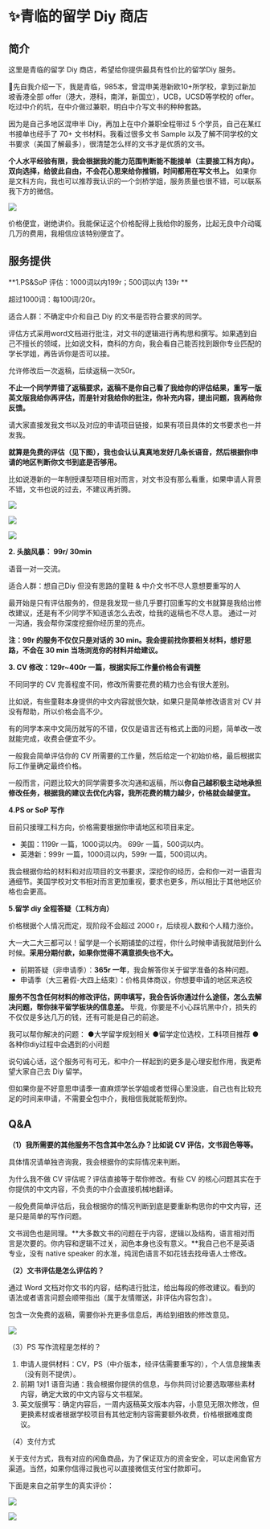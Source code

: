 # ✨青临的留学 Diy 商店

## 简介
这里是青临的留学 Diy 商店，希望给你提供最具有性价比的留学Diy 服务。

🎈先自我介绍一下，我是青临，985本，曾混申美港新欧10+所学校，拿到过新加坡香港全部 offer（港大，港科，南洋，新国立），UCB，UCSD等学校的 offer。吃过中介的坑，在中介做过兼职，明白中介写文书的种种套路。 

因为是自己多地区混申半 Diy，再加上在中介兼职全程带过 5 个学员，自己在某红书接单也经手了 70+ 文书材料。我看过很多文书 Sample 以及了解不同学校的文书要求（美国了解最多），很清楚怎么样的文书才是优质的文书。 

**个人水平经验有限，我会根据我的能力范围判断能不能接单（主要接工科方向）。双向选择，给彼此自由，不会花心思来给你推销，时间都用在写文书上。** 如果你是文科方向，我也可以推荐我认识的一个剑桥学姐，服务质量也很不错，可以联系我下方的微信。

![](https://image-upload-1307521651.cos.ap-nanjing.myqcloud.com/picture_upload/86ff8e12baab702d05e60a7a7f6d497.jpg)

价格便宜，谢绝讲价。我能保证这个价格配得上我给你的服务，比起无良中介动辄几万的费用，我相信应该特别便宜了。 

## 服务提供
**1️.PS&SoP 评估：1000词以内199r；500词以内 139r **

超过1000词：每100词/20r。

适合人群：不确定中介和自己 Diy 的文书是否符合要求的同学。

评估方式采用word文档进行批注，对文书的逻辑进行再构思和撰写。如果遇到自己不擅长的领域，比如说文科，商科的方向，我会看自己能否找到跟你专业匹配的学长学姐，再告诉你是否可以接。

允许修改后一次返稿，后续返稿一次50r。

**不止一个同学弄错了返稿要求，返稿不是你自己看了我给你的评估结果，重写一版英文版我给你再评估，而是针对我给你的批注，你补充内容，提出问题，我再给你反馈。** 

请大家直接发我文书以及对应的申请项目链接，如果有项目具体的文书要求也一并发我。

**就算是免费的评估（见下图），我也会认认真真地发好几条长语音，然后根据你申请的地区判断你文书到底是否够用。**

比如说港新的一年制授课型项目相对而言，对文书没有那么看重，如果申请人背景不错，文书也说的过去，不建议再折腾。 

![](https://image-upload-1307521651.cos.ap-nanjing.myqcloud.com/picture_upload/202208311700125.png)

![](https://image-upload-1307521651.cos.ap-nanjing.myqcloud.com/picture_upload/202208311701033.png)

![](https://image-upload-1307521651.cos.ap-nanjing.myqcloud.com/picture_upload/202208311701412.png)

**2. 头脑风暴： 99r/ 30min** 

语音一对一交流。

适合人群：想自己Diy 但没有思路的童鞋 & 中介文书不尽人意想要重写的人 

最开始是只有评估服务的，但是我发现一些几乎要打回重写的文书就算是我给出修改建议，还是有不少同学不知道该怎么去改，给我的返稿也不尽人意。 通过一对一沟通，我会帮你深度挖掘你经历里的亮点。

**注：99r 的服务不仅仅只是对话的 30 min。我会提前找你要相关材料，想好思路，不会在 30 min 当场浏览你的材料并给建议。**

**3. CV 修改：129r~400r 一篇，根据实际工作量价格会有调整**

不同同学的 CV 完善程度不同，修改所需要花费的精力也会有很大差别。

比如说，有些童鞋本身提供的中文内容就很欠缺，如果只是简单修改语言对 CV 并没有帮助，所以价格会高不少。 

有的同学本来中文简历就写的不错，仅仅是语言还有格式上面的问题，简单改一改就能完成，收费会便宜不少。 

一般我会简单评估你的 CV 所需要的工作量，然后给定一个初始价格，最后根据实际工作量确定最终价格。 

一般而言，问题比较大的同学需要多次沟通和返稿，所以**你自己越积极主动地承担修改任务，根据我的建议去优化内容，我所花费的精力越少，价格就会越便宜。** 

**4.PS or SoP 写作** 

目前只接理工科方向，价格需要根据你申请地区和项目来定。

- 美国：1199r 一篇，1000词以内。 699r 一篇，500词以内。
- 英港新：999r 一篇，1000词以内，599r 一篇，500词以内。

我会根据你给的材料和对应项目的文书要求，深挖你的经历，会和你一对一语音沟通细节。美国学校对文书相对而言更加重视，要求也更多，所以相比于其他地区价格也会更高。

**5.留学 diy 全程答疑（工科方向）**

价格根据个人情况而定，现阶段不会超过 2000 r，后续视人数和个人精力涨价。

大一大二大三都可以！留学是一个长期铺垫的过程，你什么时候申请我就陪到什么时候。**采用分期付款，如果你觉得不满意损失也不大。**

- 前期答疑（非申请季）：**365r 一年**，我会解答你关于留学准备的各种问题。
- 申请季（大三暑假-大四上结束）：价格具体商议，你想要申请的地区来选校

**服务不包含任何材料的修改评估，网申填写，我会告诉你通过什么途径，怎么去解决问题，帮你抹平留学板块的信息差。** 毕竟，你要是不小心踩坑黑中介，损失的不仅仅是多达几万的钱，还有可能是自己的前途。

我可以帮你解决的问题：
    ●大学留学规划相关
	​●留学定位选校，工科项目推荐
​        ●各种你diy过程中会遇到的小问题

说句诚心话，这个服务可有可无，和中介一样起到的更多是心理安慰作用，我更希望大家自己去 Diy 留学。

但如果你是不好意思申请季一直麻烦学长学姐或者觉得心里没底，自己也有比较充足的时间来申请，不需要全包中介，我相信我就能帮到你。

## Q&A
**（1）我所需要的其他服务不包含其中怎么办？比如说 CV 评估，文书润色等等。**

具体情况请单独咨询我，我会根据你的实际情况来判断。

为什么我不做 CV 评估呢？评估直接等于帮你修改。有些 CV 的核心问题其实在于你提供的中文内容，不负责的中介会直接机械地翻译。

一般免费简单评估后，我会根据你的情况判断到底是要重新构思你的中文内容，还是只是简单的写作问题。 

文书润色也是同理。**大多数文书的问题在于内容，逻辑以及结构，语言相对而言是次要的。你内容和逻辑不过关，润色本身也没有意义。**我自己也不是英语专业，没有 native speaker 的水准，纯润色语言不如花钱去找母语人士修改。

**（2）文书评估是怎么评估的？**

通过 Word 文档对你文书的内容，结构进行批注，给出每段的修改建议。看到的语法或者语言问题会顺带指出（属于友情赠送，非评估内容包含）。

包含一次免费的返稿，需要你补充更多信息后，再给到细致的修改意见。

![](https://image-upload-1307521651.cos.ap-nanjing.myqcloud.com/picture_upload/202209041010633.png)

（3）PS 写作流程是怎样的？

1. 申请人提供材料：CV，PS（中介版本，经评估需要重写的），个人信息搜集表（没有则不提供）。
2. 前期 1对1 语音沟通：我会根据你提供的信息，与你共同讨论要选取哪些素材内容，确定大致的中文内容与文书框架。
3. 英文版撰写：确定内容后，一周内返稿英文版本内容，小意见无限次修改，但更换素材或者根据学校项目有其他定制内容需要额外收费，价格根据难度商议。

（4）支付方式

关于支付方式，我有对应的闲鱼商品，为了保证双方的资金安全，可以走闲鱼官方渠道。当然，如果你信得过我也可以直接微信支付宝付款即可。

下面是来自之前学生的真实评价：

![](https://image-upload-1307521651.cos.ap-nanjing.myqcloud.com/picture_upload/6c5bd0c8f3f753c04f268dea4572861.jpg)

![](https://image-upload-1307521651.cos.ap-nanjing.myqcloud.com/picture_upload/5ec12ff576ebca2fd4502b164855fa6.jpg)

